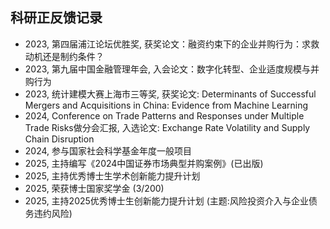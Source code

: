 ## <i class="fas fa-award"></i> 科研正反馈记录

<ul style="margin:0 0 20px;">
  <li>2023, 第四届浦江论坛优胜奖, 获奖论文：融资约束下的企业并购行为：求救动机还是制约条件？</li>
  <li>2023, 第九届中国金融管理年会, 入会论文：数字化转型、企业适度规模与并购行为</li>
  <li>2023, 统计建模大赛上海市三等奖, 获奖论文: Determinants of Successful Mergers and Acquisitions in China: Evidence from Machine Learning</li>
  <li>2024, Conference on Trade Patterns and Responses under Multiple Trade Risks做分会汇报, 入选论文: Exchange Rate Volatility and Supply Chain Disruption</li>
  <li>2024, 参与国家社会科学基金年度一般项目</li>
  <li>2025, 主持编写《2024中国证券市场典型并购案例》(已出版)</li>
  <li>2025, 主持优秀博士生学术创新能力提升计划</li>
  <li>2025, 荣获博士国家奖学金 (3/200) </li>
  <li>2025, 主持2025优秀博士生创新能力提升计划 (主题:风险投资介入与企业债务违约风险) </li>
</ul>